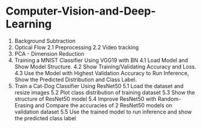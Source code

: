 # Computer-Vision-and-Deep-Learning
1.  Background Subtraction 		 
2.  Optical Flow
2.1 Preprocessing
2.2 Video tracking
3.  PCA - Dimension Reduction
4.  Training a MNIST Classifier Using VGG19 with BN
4.1 Load Model and Show Model Structure. 
4.2 Show Training/Validating Accuracy and Loss. 
4.3 Use the Model with Highest Validation Accuracy to Run Inference, Show the Predicted Distribution and Class Label. 
5.  Train a Cat-Dog Classifier Using ResNet50
5.1 Load the dataset and resize images
5.2 Plot class distribution of training dataset
5.3 Show the structure of ResNet50 model
5.4 Improve ResNet50 with Random-Erasing  and Compare the accuracies of 2 ResNet50 models on validation dataset
5.5 Use the trained model to run inference and show the predicted class label

